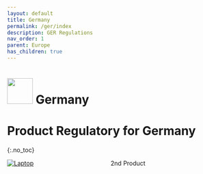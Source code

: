 ```yaml
---
layout: default
title: Germany
permalink: /ger/index
description: GER Regulations
nav_order: 1
parent: Europe 
has_children: true
---
```


<h1> 
<img src="https://lh3.googleusercontent.com/drive-viewer/AK7aPaA8ZdGUzAAVALNSzgf_Qj3KDHb-2TyYDLBPbcf8TsYqJYMjE6Q8Mc_MpTBNRNVpAuR6x2wkkgxIdW4upVgaK_vrexkPPA=s1600" style="width: 60px"/>
Germany </h1>

# Product Regulatory for Germany
{:.no_toc}
 
<div style="display: grid; grid-template-columns: auto auto">
  <div class="grid-item">
    <a href="./laptop">
        <img src="https://lh3.googleusercontent.com/drive-viewer/AK7aPaAgzphOv1bwpAJlYIrwPADIyYGYfOyREiyHFfJlUdQDsnmW2OuJX4fS4TIVgvfy2FWL92i--5DpfZAqK3WnYHpQdMDu4g=s256" alt="Laptop" class="center-thirty">
    </a>
  </div>
  <div class="grid-item">2nd Product</div>
</div>